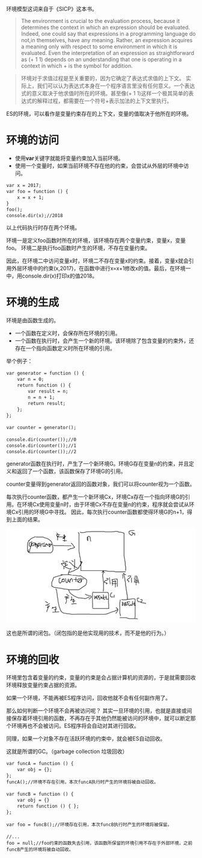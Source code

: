 环境模型这词来自于《SICP》这本书。

> The environment is crucial to the evaluation process, because it determines the context in which an
expression should be evaluated.
Indeed, one could say that expressions in a programming language do not,in themselves, have any meaning. Rather, an expression acquires a meaning only with respect to some environment in which it is evaluated. Even the interpretation of an expression as straightforward as (+ 1 1) depends on an understanding that one is operating in a context in which + is the symbol for addition.

> 环境对于求值过程是至关重要的，因为它确定了表达式求值的上下文。
实际上，我们可以认为表达式本身在一个程序语言里没有任何意义。一个表达式的意义取决于他求值时所在的环境。甚至像(+ 1 1)这样一个极其简单的表达式的解释过程，都需要在一个符号+表示加法的上下文里执行。

ES的环境，可以看作是变量约束存在的上下文，变量的值取决于他所在的环境。

# 环境的访问

* 使用**var**关键字就能将变量约束加入当前环境。
* 使用一个变量时，如果当前环境不存在他的约束，会尝试从外层的环境中访问。

~~~
var x = 2017;
var foo = function () {
    x = x + 1;
}
foo();
console.dir(x);//2018
~~~

以上代码执行时存在两个环境。

环境一是定义foo函数时所在的环境，该环境存在两个变量约束，变量x，变量foo。
环境二是执行foo函数时产生的环境，不存在变量约束。

因此，在环境二中访问变量x时，环境二不存在变量x的约束。接着，变量x就会引用外层环境中的约束(x,2017)，在函数中进行x=x+1修改x的值。最后，在环境一中，用console.dir(x)打印x的值2018。

# 环境的生成

环境是由函数生成的。

* 一个函数在定义时，会保存所在环境的引用。
* 一个函数在执行时，会产生一个新的环境。该环境除了包含变量的约束外，还存在一个指向函数定义时所在环境的引用。

举个例子：

~~~
var generator = function () {
    var n = 0;
    return function () {
        var result = n;
        n = n + 1;
        return result;
    };
};

var counter = generator();

console.dir(counter());//0
console.dir(counter());//1
console.dir(counter());//2
~~~

generator函数在执行时，产生了一个新环境G。环境G存在变量n的约束，并且定义和返回了一个函数，该函数保存了环境G的引用。

counter变量得到generator返回的函数对象，我们可以将counter视为一个函数。

每次执行counter函数，都产生一个新环境Cx，环境Cx存在一个指向环境G的引用。在环境Cx使用变量n时，由于环境Cx不存在变量n的约束，程序就会尝试从环境Cx引用的环境G中寻找。
因此，每次执行counter函数都使得环境G的n+1，得到上面的结果。

![](../../images/环境模型.png)

这也是所谓的闭包。（闭包指的是他实现用的技术，而不是他的行为。）

# 环境的回收

环境里包含着变量的约束，变量的约束是会占据计算机的资源的，于是就需要回收环境释放变量约束占据的资源。

如果一个环境，不能再被ES程序访问，回收他就不会有任何副作用了。

那么如何判断一个环境不会再被访问呢？
其实一旦环境的引用，也就是直接或间接保存着环境引用的函数，不再存在于其他仍然能被访问的环境中，就可以断定那个环境再也不会被访问。ES程序将会自动对其进行回收。

同理，如果一个对象不存在活跃环境的约束中，就会被ES自动回收。

这就是所谓的GC。（garbage collection 垃圾回收）

~~~
var funcA = function () {
    var obj = {};
};
funcA();//环境不存在引用，本次funcA执行时产生的环境将被自动回收。

var funcB = function () {
    var obj = {}
    return function () { };
};

var foo = funcB();//环境存在引用，本次funcB执行时产生的环境将被保留。

//...
foo = null;//foo约束的函数失去引用，该函数所保留的环境引用不存在于外部环境，之前funcB产生的环境将被自动回收。
~~~





